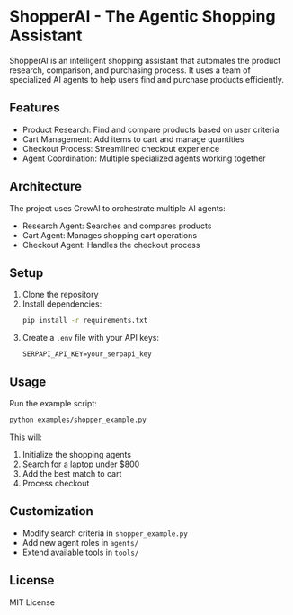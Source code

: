 # ShopperAI - The Agentic Shopping Assistant

ShopperAI is an intelligent shopping assistant that automates the product research, comparison, and purchasing process. It uses a team of specialized AI agents to help users find and purchase products efficiently.

## Features

- Product Research: Find and compare products based on user criteria
- Cart Management: Add items to cart and manage quantities
- Checkout Process: Streamlined checkout experience
- Agent Coordination: Multiple specialized agents working together

## Architecture

The project uses CrewAI to orchestrate multiple AI agents:

- Research Agent: Searches and compares products
- Cart Agent: Manages shopping cart operations
- Checkout Agent: Handles the checkout process

## Setup

1. Clone the repository
2. Install dependencies:
   ```bash
   pip install -r requirements.txt
   ```
3. Create a `.env` file with your API keys:
   ```
   SERPAPI_API_KEY=your_serpapi_key
   ```

## Usage

Run the example script:

```bash
python examples/shopper_example.py
```

This will:

1. Initialize the shopping agents
2. Search for a laptop under $800
3. Add the best match to cart
4. Process checkout

## Customization

- Modify search criteria in `shopper_example.py`
- Add new agent roles in `agents/`
- Extend available tools in `tools/`

## License

MIT License
